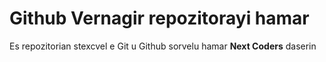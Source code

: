 # Github Vernagir repozitorayi hamar

Es repozitorian stexcvel e Git u Github sorvelu hamar **Next Coders** daserin

